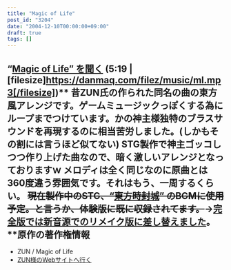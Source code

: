 ```yaml
---
title: "Magic of Life"
post_id: "3204"
date: "2004-12-10T00:00:00+09:00"
draft: true
tags: []
---
```



## “[Magic of Life” を聞く](/filez/music/ml.mp3) (5:19 | [filesize]https://danmaq.com/filez/music/ml.mp3[/filesize])** 昔ZUN氏の作られた同名の曲の東方風アレンジです。ゲームミュージックっぽくする為にループまでつけています。かの神主様独特のブラスサウンドを再現するのに相当苦労しました。(しかもその割には言うほど似てない) STG製作で神主ゴッコしつつ作り上げた曲なので、暗く激しいアレンジとなっておりますｗ メロディは全く同じなのに原曲とは360度違う雰囲気です。それはもう、一周するくらい。  ~~現在製作中のSTG、“[東方時封城](https://danmaq.com/!/thA/)” のBGMに使用予定。と言うか、体験版に既に収録されてます。~~→[完全版では新音源でのリメイク版に差し替えました](/filez/music/thA_05.mp3)。 **原作の著作権情報

  * ZUN / Magic of Life
  * [ZUN様のWebサイトへ行く](http://www16.big.or.jp/%7Ezun/)
